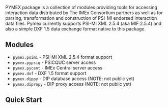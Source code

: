 PYMEX package is a collection of modules providing tools for accessing interaction
data distributed by The IMEx Consortium partners as well as for parsing, transformation
and construction of PSI-MI endorsed interaction data files. Pymex currently supports
PSI-MI XML 2.5.4 (aka MIF 2.5.4) and also a simple DXF 1.5 data exchange format
native to this package.

## Modules

* ``pymex.psimi`` - PSI-MI XML 2.5.4 format support 
* ``pymex.pypsiq`` - PSICQUC server access
* ``pymex.pycent`` - IMEx Central server access
* ``pymex.dxf`` - DXF 1.5 format support 
* ``pymex.dippy`` - DIP database access (NOTE: not public yet) 
* ``pymex.dipropy`` - DIP proxy access (NOTE: not public yet) 


## Quick Start






